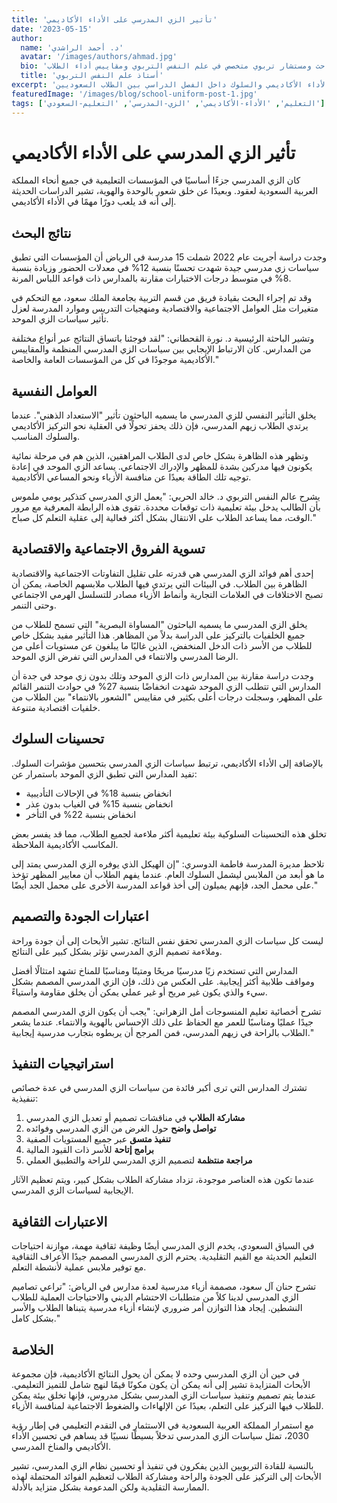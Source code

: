 ```yaml
---
title: 'تأثير الزي المدرسي على الأداء الأكاديمي'
date: '2023-05-15'
author: 
  name: 'د. أحمد الراشدي'
  avatar: '/images/authors/ahmad.jpg'
  bio: 'باحث ومستشار تربوي متخصص في علم النفس التربوي ومقاييس أداء الطلاب'
  title: 'أستاذ علم النفس التربوي'
excerpt: 'نتائج البحوث حول كيفية مساهمة الزي المدرسي المصمم جيدًا في تحسين الأداء الأكاديمي والسلوك داخل الفصل الدراسي بين الطلاب السعوديين.'
featuredImage: '/images/blog/school-uniform-post-1.jpg'
tags: ['التعليم', 'الأداء-الأكاديمي', 'الزي-المدرسي', 'التعليم-السعودي']
---
```


# تأثير الزي المدرسي على الأداء الأكاديمي

كان الزي المدرسي جزءًا أساسيًا في المؤسسات التعليمية في جميع أنحاء المملكة العربية السعودية لعقود. وبعيدًا عن خلق شعور بالوحدة والهوية، تشير الدراسات الحديثة إلى أنه قد يلعب دورًا مهمًا في الأداء الأكاديمي.

## نتائج البحث

وجدت دراسة أجريت عام 2022 شملت 15 مدرسة في الرياض أن المؤسسات التي تطبق سياسات زي مدرسي جيدة شهدت تحسنًا بنسبة 12% في معدلات الحضور وزيادة بنسبة 8% في متوسط درجات الاختبارات مقارنة بالمدارس ذات قواعد اللباس المرنة.

وقد تم إجراء البحث بقيادة فريق من قسم التربية بجامعة الملك سعود، مع التحكم في متغيرات مثل العوامل الاجتماعية والاقتصادية ومنهجيات التدريس وموارد المدرسة لعزل تأثير سياسات الزي الموحد.

وتشير الباحثة الرئيسية د. نورة القحطاني: "لقد فوجئنا باتساق النتائج عبر أنواع مختلفة من المدارس. كان الارتباط الإيجابي بين سياسات الزي المدرسي المنظمة والمقاييس الأكاديمية موجودًا في كل من المؤسسات العامة والخاصة."

## العوامل النفسية

يخلق التأثير النفسي للزي المدرسي ما يسميه الباحثون تأثير "الاستعداد الذهني". عندما يرتدي الطلاب زيهم المدرسي، فإن ذلك يحفز تحولًا في العقلية نحو التركيز الأكاديمي والسلوك المناسب.

وتظهر هذه الظاهرة بشكل خاص لدى الطلاب المراهقين، الذين هم في مرحلة نمائية يكونون فيها مدركين بشدة للمظهر والإدراك الاجتماعي. يساعد الزي الموحد في إعادة توجيه تلك الطاقة بعيدًا عن منافسة الأزياء ونحو المساعي الأكاديمية.

يشرح عالم النفس التربوي د. خالد الحربي: "يعمل الزي المدرسي كتذكير يومي ملموس بأن الطالب يدخل بيئة تعليمية ذات توقعات محددة. تقوى هذه الرابطة المعرفية مع مرور الوقت، مما يساعد الطلاب على الانتقال بشكل أكثر فعالية إلى عقلية التعلم كل صباح."

## تسوية الفروق الاجتماعية والاقتصادية

إحدى أهم فوائد الزي المدرسي هي قدرته على تقليل التفاوتات الاجتماعية والاقتصادية الظاهرة بين الطلاب. في البيئات التي يرتدي فيها الطلاب ملابسهم الخاصة، يمكن أن تصبح الاختلافات في العلامات التجارية وأنماط الأزياء مصادر للتسلسل الهرمي الاجتماعي وحتى التنمر.

يخلق الزي المدرسي ما يسميه الباحثون "المساواة البصرية" التي تسمح للطلاب من جميع الخلفيات بالتركيز على الدراسة بدلاً من المظاهر. هذا التأثير مفيد بشكل خاص للطلاب من الأسر ذات الدخل المنخفض، الذين غالبًا ما يبلغون عن مستويات أعلى من الرضا المدرسي والانتماء في المدارس التي تفرض الزي الموحد.

وجدت دراسة مقارنة بين المدارس ذات الزي الموحد وتلك بدون زي موحد في جدة أن المدارس التي تتطلب الزي الموحد شهدت انخفاضًا بنسبة 27% في حوادث التنمر القائم على المظهر، وسجلت درجات أعلى بكثير في مقاييس "الشعور بالانتماء" بين الطلاب من خلفيات اقتصادية متنوعة.

## تحسينات السلوك

بالإضافة إلى الأداء الأكاديمي، ترتبط سياسات الزي المدرسي بتحسين مؤشرات السلوك. تفيد المدارس التي تطبق الزي الموحد باستمرار عن:

- انخفاض بنسبة 18% في الإحالات التأديبية
- انخفاض بنسبة 15% في الغياب بدون عذر
- انخفاض بنسبة 22% في التأخر

تخلق هذه التحسينات السلوكية بيئة تعليمية أكثر ملاءمة لجميع الطلاب، مما قد يفسر بعض المكاسب الأكاديمية الملاحظة.

تلاحظ مديرة المدرسة فاطمة الدوسري: "إن الهيكل الذي يوفره الزي المدرسي يمتد إلى ما هو أبعد من الملابس ليشمل السلوك العام. عندما يفهم الطلاب أن معايير المظهر تؤخذ على محمل الجد، فإنهم يميلون إلى أخذ قواعد المدرسة الأخرى على محمل الجد أيضًا."

## اعتبارات الجودة والتصميم

ليست كل سياسات الزي المدرسي تحقق نفس النتائج. تشير الأبحاث إلى أن جودة وراحة وملاءمة تصميم الزي المدرسي تؤثر بشكل كبير على النتائج.

المدارس التي تستخدم زيًا مدرسيًا مريحًا ومتينًا ومناسبًا للمناخ تشهد امتثالًا أفضل ومواقف طلابية أكثر إيجابية. على العكس من ذلك، فإن الزي المدرسي المصمم بشكل سيء والذي يكون غير مريح أو غير عملي يمكن أن يخلق مقاومة واستياءً.

تشرح أخصائية تعليم المنسوجات أمل الزهراني: "يجب أن يكون الزي المدرسي المصمم جيدًا عمليًا ومناسبًا للعمر مع الحفاظ على ذلك الإحساس بالهوية والانتماء. عندما يشعر الطلاب بالراحة في زيهم المدرسي، فمن المرجح أن يربطوه بتجارب مدرسية إيجابية."

## استراتيجيات التنفيذ

تشترك المدارس التي ترى أكبر فائدة من سياسات الزي المدرسي في عدة خصائص تنفيذية:

1. **مشاركة الطلاب** في مناقشات تصميم أو تعديل الزي المدرسي
2. **تواصل واضح** حول الغرض من الزي المدرسي وفوائده
3. **تنفيذ متسق** عبر جميع المستويات الصفية
4. **برامج إتاحة** للأسر ذات القيود المالية
5. **مراجعة منتظمة** لتصميم الزي المدرسي للراحة والتطبيق العملي

عندما تكون هذه العناصر موجودة، تزداد مشاركة الطلاب بشكل كبير، ويتم تعظيم الآثار الإيجابية لسياسات الزي المدرسي.

## الاعتبارات الثقافية

في السياق السعودي، يخدم الزي المدرسي أيضًا وظيفة ثقافية مهمة، موازنة احتياجات التعليم الحديثة مع القيم التقليدية. يحترم الزي المدرسي المصمم جيدًا الأعراف الثقافية مع توفير ملابس عملية لأنشطة التعلم.

تشرح حنان آل سعود، مصممة أزياء مدرسية لعدة مدارس في الرياض: "تراعي تصاميم الزي المدرسي لدينا كلاً من متطلبات الاحتشام الديني والاحتياجات العملية للطلاب النشطين. إيجاد هذا التوازن أمر ضروري لإنشاء أزياء مدرسية يتبناها الطلاب والأسر بشكل كامل."

## الخلاصة

في حين أن الزي المدرسي وحده لا يمكن أن يحول النتائج الأكاديمية، فإن مجموعة الأبحاث المتزايدة تشير إلى أنه يمكن أن يكون مكونًا قيمًا لنهج شامل للتميز التعليمي. عندما يتم تصميم وتنفيذ سياسات الزي المدرسي بشكل مدروس، فإنها تخلق بيئة يمكن للطلاب فيها التركيز على التعلم، بعيدًا عن الإلهاءات والضغوط الاجتماعية لمنافسة الأزياء.

مع استمرار المملكة العربية السعودية في الاستثمار في التقدم التعليمي في إطار رؤية 2030، تمثل سياسات الزي المدرسي تدخلاً بسيطًا نسبيًا قد يساهم في تحسين الأداء الأكاديمي والمناخ المدرسي.

بالنسبة للقادة التربويين الذين يفكرون في تنفيذ أو تحسين نظام الزي المدرسي، تشير الأبحاث إلى التركيز على الجودة والراحة ومشاركة الطلاب لتعظيم الفوائد المحتملة لهذه الممارسة التقليدية ولكن المدعومة بشكل متزايد بالأدلة. 
